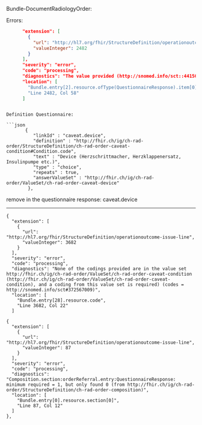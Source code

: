 Bundle-DocumentRadiologyOrder:

Errors:

```json
      "extension": [
        {
          "url": "http://hl7.org/fhir/StructureDefinition/operationoutcome-issue-line",
          "valueInteger": 2482
        }
      ],
      "severity": "error",
      "code": "processing",
      "diagnostics": "The value provided (http://snomed.info/sct::441509002) is not in the options value set in the questionnaire",
      "location": [
        "Bundle.entry[2].resource.ofType(QuestionnaireResponse).item[0].item[0].answer[0]",
        "Line 2482, Col 58"
      ]
```


```

Definition Questionnaire:

```json
       {
          "linkId" : "caveat.device",
          "definition" : "http://fhir.ch/ig/ch-rad-order/StructureDefinition/ch-rad-order-caveat-condition#Condition.code",
          "text" : "Device (Herzschrittmacher, Herzklappenersatz, Insulinpumpe etc.)",
          "type" : "choice",
          "repeats" : true,
          "answerValueSet" : "http://fhir.ch/ig/ch-rad-order/ValueSet/ch-rad-order-caveat-device"
        },
```
remove in the questionnaire response: caveat.device
___



    {
      "extension": [
        {
          "url": "http://hl7.org/fhir/StructureDefinition/operationoutcome-issue-line",
          "valueInteger": 3682
        }
      ],
      "severity": "error",
      "code": "processing",
      "diagnostics": "None of the codings provided are in the value set http://fhir.ch/ig/ch-rad-order/ValueSet/ch-rad-order-caveat-condition (http://fhir.ch/ig/ch-rad-order/ValueSet/ch-rad-order-caveat-condition), and a coding from this value set is required) (codes = http://snomed.info/sct#372567009)",
      "location": [
        "Bundle.entry[28].resource.code",
        "Line 3682, Col 22"
      ]

    {
      "extension": [
        {
          "url": "http://hl7.org/fhir/StructureDefinition/operationoutcome-issue-line",
          "valueInteger": 87
        }
      ],
      "severity": "error",
      "code": "processing",
      "diagnostics": "Composition.section:orderReferral.entry:QuestionnaireResponse: minimum required = 1, but only found 0 (from http://fhir.ch/ig/ch-rad-order/StructureDefinition/ch-rad-order-composition)",
      "location": [
        "Bundle.entry[0].resource.section[0]",
        "Line 87, Col 12"
      ]
    },
